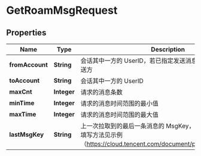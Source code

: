 

# GetRoamMsgRequest


## Properties

| Name | Type | Description | Notes |
|------------ | ------------- | ------------- | -------------|
|**fromAccount** | **String** | 会话其中一方的 UserID，若已指定发送消息方帐号，则为消息发送方 |  |
|**toAccount** | **String** | 会话其中一方的 UserID |  |
|**maxCnt** | **Integer** | 请求的消息条数 |  |
|**minTime** | **Integer** | 请求的消息时间范围的最小值 |  |
|**maxTime** | **Integer** | 请求的消息时间范围的最大值 |  |
|**lastMsgKey** | **String** | 上一次拉取到的最后一条消息的 MsgKey，续拉时需要填该字段,填写方法见示例（https://cloud.tencent.com/document/product/269/42794） |  [optional] |



